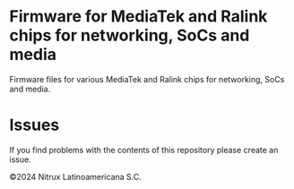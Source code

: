 # Firmware for MediaTek and Ralink chips for networking, SoCs and media

Firmware files for various MediaTek and Ralink chips for networking, SoCs and media.

# Issues
If you find problems with the contents of this repository please create an issue.

©2024 Nitrux Latinoamericana S.C.
